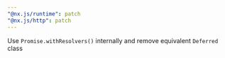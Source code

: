 ```yaml
---
"@nx.js/runtime": patch
"@nx.js/http": patch
---
```


Use `Promise.withResolvers()` internally and remove equivalent `Deferred` class

